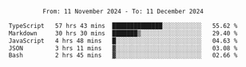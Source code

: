 <div align="center">
<p style="text-align: center;">
<!--START_SECTION:waka-->

```txt
From: 11 November 2024 - To: 11 December 2024

TypeScript   57 hrs 43 mins  ██████████████░░░░░░░░░░░   55.62 %
Markdown     30 hrs 30 mins  ███████▒░░░░░░░░░░░░░░░░░   29.40 %
JavaScript   4 hrs 48 mins   █░░░░░░░░░░░░░░░░░░░░░░░░   04.63 %
JSON         3 hrs 11 mins   ▓░░░░░░░░░░░░░░░░░░░░░░░░   03.08 %
Bash         2 hrs 45 mins   ▓░░░░░░░░░░░░░░░░░░░░░░░░   02.66 %
```

<!--END_SECTION:waka-->
</p>
</div>
